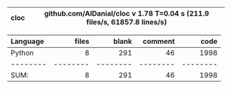 cloc|github.com/AlDanial/cloc v 1.78  T=0.04 s (211.9 files/s, 61857.8 lines/s)
--- | ---

Language|files|blank|comment|code
:-------|-------:|-------:|-------:|-------:
Python|8|291|46|1998
--------|--------|--------|--------|--------
SUM:|8|291|46|1998
